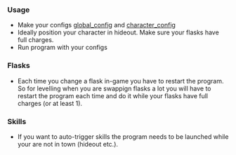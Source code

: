 ### Usage

- Make your configs [global_config](./config_global.md) and [character_config](./config_character.md)
- Ideally position your character in hideout. Make sure your flasks have full charges.
- Run program with your configs

### Flasks

- Each time you change a flask in-game you have to restart the program. So for levelling when you are swappign flasks a lot you will have to restart the program each time and do it while your flasks have full charges (or at least 1).

### Skills

- If you want to auto-trigger skills the program needs to be launched while your are not in town (hideout etc.).
